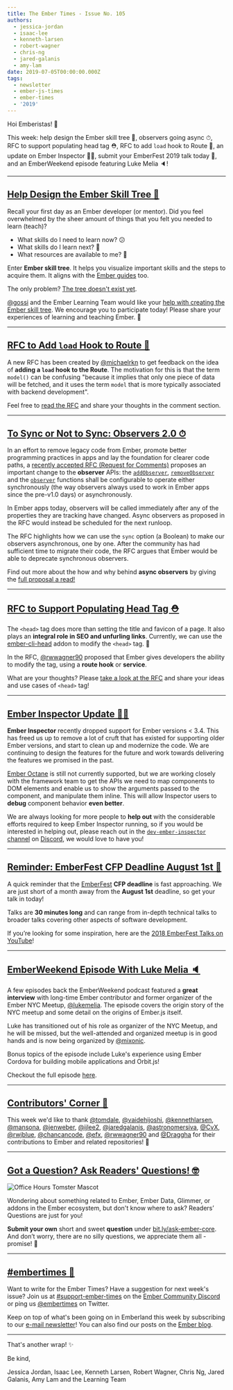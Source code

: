 ```yaml
---
title: The Ember Times - Issue No. 105
authors:
  - jessica-jordan
  - isaac-lee
  - kenneth-larsen
  - robert-wagner
  - chris-ng
  - jared-galanis
  - amy-lam
date: 2019-07-05T00:00:00.000Z
tags:
  - newsletter
  - ember-js-times
  - ember-times
  - '2019'
---
```



Hoi Emberistas! 🐹

This week:
help design the Ember skill tree 🌱,
observers going async ⏱,
RFC to support populating head tag ⛑️,
RFC to add `load` hook to Route 🎣,
an update on Ember Inspector 🕵️‍♀️,
submit your EmberFest 2019 talk today 🎤, and an
EmberWeekend episode featuring Luke Melia 🔈!

<!-- READMORE -->

---

## [Help Design the Ember Skill Tree 🌱](https://discuss.emberjs.com/t/learning-ember-ember-skill-tree/16725)

Recall your first day as an Ember developer (or mentor). Did you feel overwhelmed by the sheer amount of things that you felt you needed to learn (teach)?

- What skills do I need to learn now? 😕
- What skills do I learn next? 🤯
- What resources are available to me? 🥺

Enter **Ember skill tree**. It helps you visualize important skills and the steps to acquire them. It aligns with the [Ember guides](https://guides.emberjs.com/release/) too.

The only problem? [The tree doesn't exist yet](https://discuss.emberjs.com/t/learning-ember-ember-skill-tree/16725).

[@gossi](https://github.com/gossi) and the Ember Learning Team would like your [help with creating the Ember skill tree](https://discuss.emberjs.com/t/learning-ember-ember-skill-tree/16725). We encourage you to participate today! Please share your experiences of learning and teaching Ember. 💞

---

## [RFC to Add `load` Hook to Route 🎣](https://github.com/emberjs/rfcs/pull/510)

A new RFC has been created by [@michaelrkn](https://github.com/michaelrkn) to get feedback on the idea of **adding a `load` hook to the Route**. The motivation for this is that the term `model()` can be confusing "because it implies that only one piece of data will be fetched, and it uses the term `model` that is more typically associated with backend development".

Feel free to [read the RFC](https://github.com/michaelrkn/rfcs/blob/route-data/text/0000-route-data-loading.md) and share your thoughts in the comment section.

---

## [To Sync or Not to Sync: Observers 2.0 ⏱](https://emberjs.github.io/rfcs/0494-async-observers.html)

In an effort to remove legacy code from Ember, promote better programming practices in apps and lay the foundation for clearer code paths, a [recently accepted RFC (Request for Comments)](https://github.com/emberjs/rfcs/pull/494) proposes an important change to the **observer** APIs: the [`addObserver`](http://api.emberjs.com/ember/release/functions/@ember%2Fobject%2Fobservers/addObserver), [`removeObserver`](http://api.emberjs.com/ember/release/functions/@ember%2Fobject%2Fobservers/removeObserver) and the [`observer`](http://api.emberjs.com/ember/release/functions/@ember%2Fobject/observer) functions shall be configurable to operate either synchronously (the way observers always used to work in Ember apps since the pre-v1.0 days) or asynchronously.

In Ember apps today, observers will be called immediately after any of the properties they are tracking have changed. Async observers as proposed in the RFC would instead be scheduled for the next runloop.

The RFC highlights how we can use the `sync` option (a Boolean) to make our observers asynchronous, one by one. After the community has had sufficient time to migrate their code, the RFC argues that Ember would be able to deprecate synchronous observers.

Find out more about the how and why behind **async observers** by giving the [full proposal a read!](https://emberjs.github.io/rfcs/0494-async-observers.html)

---

## [RFC to Support Populating Head Tag ⛑️](https://github.com/emberjs/rfcs/pull/506)

The `<head>` tag does more than setting the title and favicon of a page. It also plays an **integral role in SEO and unfurling links**. Currently, we can use the [ember-cli-head](https://github.com/ronco/ember-cli-head) addon to modify the `<head>` tag. 💛

In the RFC, [@rwwagner90](https://github.com/rwwagner90) proposed that Ember gives developers the ability to modify the tag, using a **route hook** or **service**.

What are your thoughts? Please [take a look at the RFC](https://github.com/emberjs/rfcs/pull/506) and share your ideas and use cases of `<head>` tag!

---

## [Ember Inspector Update 🕵️‍♀️](https://github.com/emberjs/ember-inspector)

**Ember Inspector** recently dropped support for Ember versions < 3.4. This has freed us up to
remove a lot of cruft that has existed for supporting older Ember versions, and start to clean
up and modernize the code. We are continuing to design the features for the future and work
towards delivering the features we promised in the past.

[Ember Octane](https://emberjs.com/editions/octane/) is still not currently supported, but we are working closely with the framework team to
get the APIs we need to map components to DOM elements and enable us to show the arguments
passed to the component, and manipulate them inline. This will allow Inspector users to **debug** component behavior **even better**.

We are always looking for more people to **help out** with the considerable efforts required to keep
Ember Inspector running, so if you would be interested in helping out, please reach out in the
[`dev-ember-inspector` channel](https://discordapp.com/channels/480462759797063690/486243207072710656) on [Discord](https://discordapp.com/invite/emberjs), we would love to have you!

---

## [Reminder: EmberFest CFP Deadline August 1st 🎤](https://cfp.emberfest.eu/events/emberfest-2019)

A quick reminder that the [EmberFest](https://emberfest.eu/) **CFP deadline** is fast approaching. We are just short of a month away from the **August 1st** deadline, so get your talk in today!

Talks are **30 minutes long** and can range from in-depth technical talks to broader talks covering other aspects of software development.

If you’re looking for some inspiration, here are the [2018 EmberFest Talks on YouTube](https://www.youtube.com/watch?v=oRzmDobMZ_Q&list=PLN4SpDLOSVkSB9034lDNdP1JoNBGssax9)!

---

## [EmberWeekend Episode With Luke Melia 🔈](https://twitter.com/emberweekend/status/1134498179544702977)

A few episodes back the EmberWeekend podcast featured a **great interview** with long-time Ember contributor and former organizer of the Ember NYC Meetup, [@lukemelia](https://github.com/lukemelia). The episode covers the origin story of the NYC meetup and some detail on the origins of Ember.js itself.

Luke has transitioned out of his role as organizer of the NYC Meetup, and he will be missed, but the well-attended and organized meetup is in good hands and is now being organized by [@mixonic](https://github.com/mixonic).

Bonus topics of the episode include Luke's experience using Ember Cordova for building mobile applications and Orbit.js!

Checkout the full episode
[here](https://emberweekend.com/episodes/out-of-memory).

---

## [Contributors' Corner 👏](https://guides.emberjs.com/release/contributing/repositories/)

<p>This week we'd like to thank <a href="https://github.com/tomdale" target="gh-user">@tomdale</a>, <a href="https://github.com/vaidehijoshi" target="gh-user">@vaidehijoshi</a>, <a href="https://github.com/kennethlarsen" target="gh-user">@kennethlarsen</a>, <a href="https://github.com/mansona" target="gh-user">@mansona</a>, <a href="https://github.com/jenweber" target="gh-user">@jenweber</a>, <a href="https://github.com/ijlee2" target="gh-user">@ijlee2</a>, <a href="https://github.com/jaredgalanis" target="gh-user">@jaredgalanis</a>, <a href="https://github.com/astronomersiva" target="gh-user">@astronomersiva</a>, <a href="https://github.com/CvX" target="gh-user">@CvX</a>, <a href="https://github.com/rwjblue" target="gh-user">@rwjblue</a>, <a href="https://github.com/chancancode" target="gh-user">@chancancode</a>, <a href="https://github.com/efx" target="gh-user">@efx</a>, <a href="https://github.com/rwwagner90" target="gh-user">@rwwagner90</a> and <a href="https://github.com/Draggha" target="gh-user">@Draggha</a> for their contributions to Ember and related repositories! 💖</p>

---

## [Got a Question? Ask Readers' Questions! 🤓](https://docs.google.com/forms/d/e/1FAIpQLScqu7Lw_9cIkRtAiXKitgkAo4xX_pV1pdCfMJgIr6Py1V-9Og/viewform)

<div class="blog-row">
  <img class="float-right small transparent padded" alt="Office Hours Tomster Mascot" title="Readers' Questions" src="/images/tomsters/officehours.png" />

  <p>Wondering about something related to Ember, Ember Data, Glimmer, or addons in the Ember ecosystem, but don't know where to ask? Readers’ Questions are just for you!</p>

<p><strong>Submit your own</strong> short and sweet <strong>question</strong> under <a href="https://bit.ly/ask-ember-core" target="rq">bit.ly/ask-ember-core</a>. And don’t worry, there are no silly questions, we appreciate them all - promise! 🤞</p>

</div>

---

## [#embertimes 📰](https://blog.emberjs.com/tags/newsletter.html)

Want to write for the Ember Times? Have a suggestion for next week's issue? Join us at [#support-ember-times](https://discordapp.com/channels/480462759797063690/485450546887786506) on the [Ember Community Discord](https://discordapp.com/invite/zT3asNS) or ping us [@embertimes](https://twitter.com/embertimes) on Twitter.

Keep on top of what's been going on in Emberland this week by subscribing to our [e-mail newsletter](https://the-emberjs-times.ongoodbits.com/)! You can also find our posts on the [Ember blog](https://emberjs.com/blog/tags/newsletter.html).

---

That's another wrap! ✨

Be kind,

Jessica Jordan, Isaac Lee, Kenneth Larsen, Robert Wagner, Chris Ng, Jared Galanis, Amy Lam and the Learning Team
